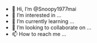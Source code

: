 - 👋 Hi, I’m @Snoopy1977mai
- 👀 I’m interested in ...
- 🌱 I’m currently learning ...
- 💞️ I’m looking to collaborate on ...
- 📫 How to reach me ...

<!---
Snoopy1977mai/Snoopy1977mai is a ✨ special ✨ repository because its `README.md` (this file) appears on your GitHub profile.
You can click the Preview link to take a look at your changes.
--->
